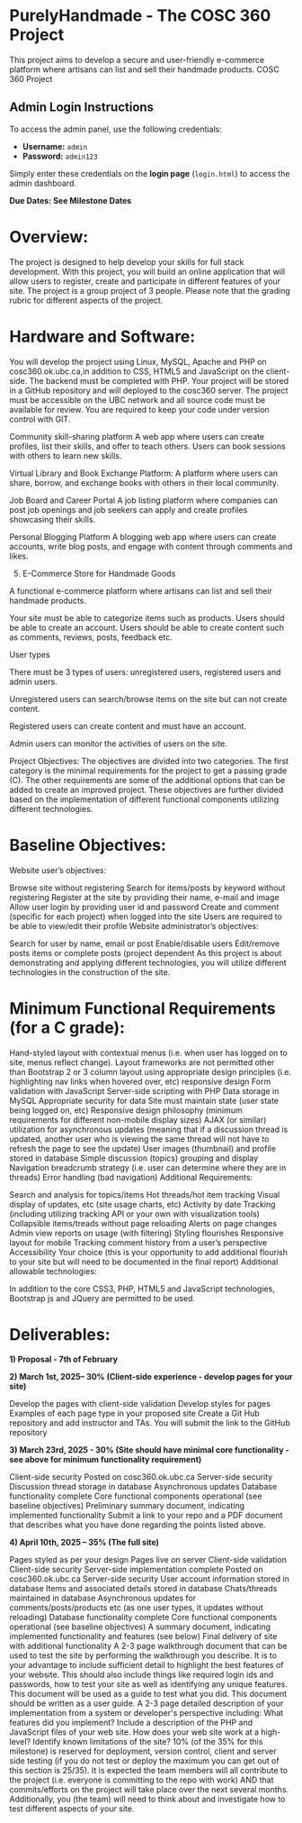 # PurelyHandmade - The COSC 360 Project
This project aims to develop a secure and user-friendly e-commerce platform where artisans can list and sell their handmade products.
COSC 360 Project 

## Admin Login Instructions

To access the admin panel, use the following credentials:

- **Username:** `admin`
- **Password:** `admin123`

Simply enter these credentials on the **login page** (`login.html`) to access the admin dashboard.


**Due Dates: See Milestone Dates**

# Overview:

The project is designed to help develop your skills for full stack development.  With this project, you will build an online application that will allow users to register, create and participate in different features of your site.  The project is a group project of 3 people.   Please note that the grading rubric for different aspects of the project.  

# Hardware and Software:

You will develop the project using Linux, MySQL, Apache and PHP on cosc360.ok.ubc.ca,in addition to CSS, HTML5 and JavaScript on the client-side.  The backend must be completed with PHP.  Your project will be stored in a GitHub repository and will deployed to the cosc360 server.  The project must be accessible on the UBC network and all source code must be available for review.  You are required to keep your code under version control with GIT.

Community skill-sharing platform
A  web app where users can create profiles, list their skills, and offer to teach others. Users can book sessions with others to learn new skills.

Virtual Library and Book Exchange Platform:
A platform where users can share, borrow, and exchange books with others in their local community.

Job Board and Career Portal
 A job listing platform where companies can post job openings and job seekers can apply and create profiles showcasing their skills.

Personal Blogging Platform
  A blogging web app where users can create accounts, write blog posts, and engage with content through comments and likes.

5. E-Commerce Store for Handmade Goods

A functional e-commerce platform where artisans can list and sell their handmade products.

Your site must be able to categorize items such as products. Users should be able to create an account. Users should be able to create content such as comments, reviews, posts, feedback etc.

User types

There must be 3 types of users: unregistered users, registered users and admin users.

Unregistered users can search/browse items on the site but can not create content.

Registered users can create content and must have an account.

Admin users can monitor the activities of users on the site.

Project Objectives: The objectives are divided into two categories. The first category is the minimal requirements for the project to get a passing grade (C). The other requirements are some of the additional options that can be added to create an improved project. These objectives are further divided based on the implementation of different functional components utilizing different technologies.

# Baseline Objectives:
Website user’s objectives:

Browse site without registering
Search for items/posts by keyword without registering
Register at the site by providing their name, e-mail and image
Allow user login by providing user id and password
Create and comment (specific for each project) when logged into the site
Users are required to be able to view/edit their profile
Website administrator’s objectives:

Search for user by name, email or post
Enable/disable users
Edit/remove posts items or complete posts (project dependent
 As this project is about demonstrating and applying different technologies, you will utilize different technologies in the construction of the site.   

# Minimum Functional Requirements (for a C grade):

Hand-styled layout with contextual menus (i.e. when user has logged on to site, menus reflect change). Layout frameworks are not permitted other than Bootstrap
2 or 3 column layout using appropriate design principles (i.e. highlighting nav links when hovered over, etc) responsive design
Form validation with JavaScript
Server-side scripting with PHP
Data storage in MySQL
Appropriate security for data
Site must maintain state (user state being logged on, etc)
Responsive design philosophy (minimum requirements for different non-mobile display sizes)
AJAX (or similar) utilization for asynchronous updates (meaning that if a discussion thread is updated, another user who is viewing the same thread will not have to refresh the page to see the update)
User images (thumbnail) and profile stored in database
Simple discussion (topics) grouping and display
Navigation breadcrumb strategy (i.e. user can determine where they are in threads)
Error handling (bad navigation)
Additional Requirements:

Search and analysis for topics/items
Hot threads/hot item tracking
Visual display of updates, etc (site usage charts, etc)
Activity by date
Tracking (including utilizing tracking API or your own with visualization tools)
Collapsible items/treads without page reloading
Alerts on page changes
Admin view reports on usage (with filtering)
Styling flourishes
Responsive layout for mobile
Tracking comment history from a user’s perspective
Accessibility
Your choice (this is your opportunity to add additional flourish to your site but will need to be documented in the final report)
Additional allowable technologies:

In addition to the core CSS3, PHP, HTML5 and JavaScript technologies, Bootstrap js and JQuery are permitted to be used. 

# Deliverables:
**1) Proposal - 7th of February**

**2) March 1st, 2025– 30% (Client-side experience - develop pages for your site)**

Develop the pages with client-side validation
Develop styles for pages
Examples of each page type in your proposed site
Create a Git Hub repository and add instructor and TAs.
You will submit the link to the GitHub repository

**3) March 23rd, 2025 - 30% (Site should have minimal core functionality - see above for minimum functionality requirement)**

Client-side security
Posted on cosc360.ok.ubc.ca
Server-side security
Discussion thread storage in database
Asynchronous updates
Database functionality complete
Core functional components operational (see baseline objectives)
Preliminary summary document, indicating implemented functionality
Submit a link to your repo and a PDF document that describes what you have done regarding the points listed above.

**4) April 10th, 2025  – 35% (The full site)**

Pages styled as per your design
Pages live on server
Client-side validation
Client-side security
Server-side implementation complete
Posted on cosc360.ok.ubc.ca
Server-side security
User account information stored in database
Items and associated details stored in database
Chats/threads maintained in database
Asynchronous updates for comments/posts/products etc (as one user types, it updates without reloading)
Database functionality complete
Core functional components operational (see baseline objectives)
A summary document, indicating implemented functionality and features (see below)
Final delivery of site with additional functionality
A 2-3 page walkthrough document that can be used to test the site by performing the walkthrough you describe.  It is to your advantage to include sufficient detail to highlight the best features of your website. This should also include things like required login ids and passwords, how to test your site as well as identifying any unique features.  This document will be used as a guide to test what you did. This document should be written as a user guide. 
A 2-3 page detailed description of your implementation from a system or developer's perspective including: What features did you implement? Include a description of the PHP and JavaScript files of your web site. How does your web site work at a high-level? Identify known limitations of the site? 
10% (of the 35% for this milestone)  is reserved for deployment, version control, client and server side testing (if you do not test or deploy the maximum you can get out of this section is 25/35). It is expected the team members will all contribute to the project (i.e. everyone is committing to the repo with work) AND that commits/efforts on the project will take place over the next several months.   Additionally, you (the team) will need to think about and investigate how to test different aspects of your site. 

